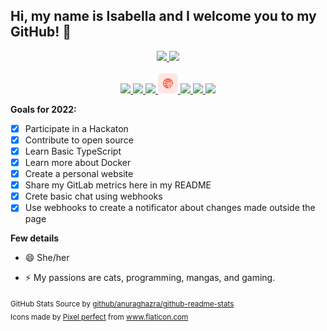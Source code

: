 ## Hi, my name is Isabella and I welcome you to my GitHub! 👋

<p align="center">
  <a href="https://github.com/isabella-riquetti">
    <img height="180em" src="https://mydevmetrics.azurewebsites.net/GitHub/GitHubStats/Customize/isabella-riquetti"/>
    <img height="180em" src="https://mydevmetrics.azurewebsites.net/GitHub/Languages/Customize/isabella-riquetti"/>
  </a>

  <br/>
  <br/>
  <a target="_blank" href="http://linkedin.com/in/isabella-riquetti/?locale=en_US">
    <img src="/icons/linkedin.png">
  </a>
  <a target="_blank" href="https://stackoverflow.com/users/6650677/isabella-riquetti?tab=profile">
    <img src="/icons/stack-overflow.png">
  </a>
<!---<a target="_blank" href="http://gitlab.com/Riquettinha">
    <img src="/icons/gitlab.png">
  </a>-->
  <a target="_blank" href="mailto:isabella.riquetti@outlook.com">
    <img src="/icons/email.png">
  </a>
  <a target="_blank" href="http://isabella-riquetti.github.io">
    <img src="/icons/click.png">
  </a>
  <a target="_blank" href="https://join.skype.com/invite/BYybLhPYhrYg">
    <img src="/icons/skype.png">
  </a>
  <a target="_blank" href="http://instagram.com/Riquettinha">
    <img src="/icons/instagram.png">
  </a>
  <a target="_blank" href="http://twitter.com/Riquettinha">
    <img src="/icons/twitter.png">
  </a>

</p>


**Goals for 2022:**
- [X] Participate in a Hackaton
- [X] Contribute to open source
- [X] Learn Basic TypeScript
- [X] Learn more about Docker
- [x] Create a personal website
- [X] Share my GitLab metrics here in my README
- [X] Crete basic chat using webhooks
- [x] Use webhooks to create a notificator about changes made outside the page

**Few details**

- 😄 She/her

- ⚡ My passions are cats, programming, mangas, and gaming.

<sub>
	GitHub Stats Source by <a target="_blank" href="https://github.com/anuraghazra/github-readme-stats">github/anuraghazra/github-readme-stats</a><br>
	Icons made by <a href="https://icon54.com/" title="Pixel perfect">Pixel perfect</a> from <a href="https://www.flaticon.com/" title="Flaticon"> www.flaticon.com</a>
</sub>
